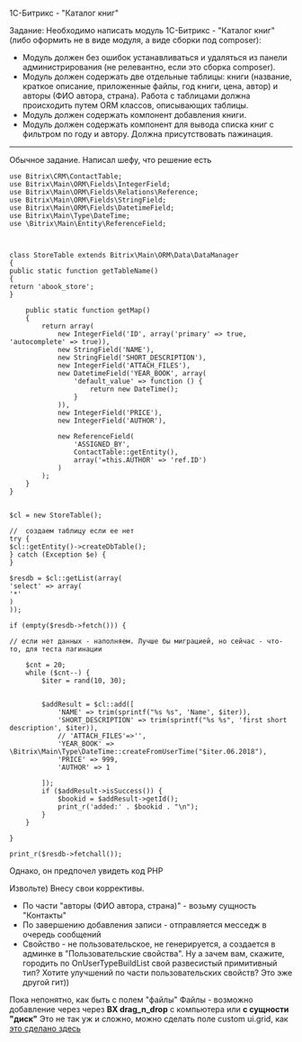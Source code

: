 1С-Битрикс - "Каталог книг"

Задание:
Необходимо написать модуль 1С-Битрикс - "Каталог книг" (либо оформить не в виде модуля, а виде сборки под composer):

- Модуль должен без ошибок устанавливаться и удаляться из панели администрирования (не релевантно, если это сборка
  composer).
- Модуль должен содержать две отдельные таблицы: книги (название, краткое описание, приложенные файлы, год книги, цена,
  автор) и авторы (ФИО автора, страна). Работа с таблицами должна происходить путем ORM классов, описывающих таблицы.
- Модуль должен содержать компонент добавления книги.
- Модуль должен содержать компонент для вывода списка книг с фильтром по году и автору. Должна присутствовать пажинация.

--------------------

Обычное задание. Написал шефу, что решение есть

    use Bitrix\CRM\ContactTable;
    use Bitrix\Main\ORM\Fields\IntegerField;
    use Bitrix\Main\ORM\Fields\Relations\Reference;
    use Bitrix\Main\ORM\Fields\StringField;
    use Bitrix\Main\ORM\Fields\DatetimeField;
    use Bitrix\Main\Type\DateTime;
    use \Bitrix\Main\Entity\ReferenceField;
    
    
    
    class StoreTable extends Bitrix\Main\ORM\Data\DataManager
    {
    public static function getTableName()
    {
    return 'abook_store';
    }
    
        public static function getMap()
        {
            return array(
                new IntegerField('ID', array('primary' => true, 'autocomplete' => true)),
                new StringField('NAME'),
                new StringField('SHORT_DESCRIPTION'),
                new IntegerField('ATTACH_FILES'),
                new DatetimeField('YEAR_BOOK', array(
                    'default_value' => function () {
                        return new DateTime();
                    }
                )),
                new IntegerField('PRICE'),
                new IntegerField('AUTHOR'),
    
                new ReferenceField(
                    'ASSIGNED_BY',
                    ContactTable::getEntity(),
                    array('=this.AUTHOR' => 'ref.ID')
                )
            );
        }
    }
    
    
    $cl = new StoreTable();
    
    //  создаем таблицу если ее нет
    try {
    $cl::getEntity()->createDbTable();
    } catch (Exception $e) {
    }
    
    $resdb = $cl::getList(array(
    'select' => array(
    '*'
    )
    ));
    
    if (empty($resdb->fetch())) {
    
    // если нет данных - наполняем. Лучше бы миграцией, но сейчас - что-то, для теста пагинации
    
        $cnt = 20;
        while ($cnt--) {
            $iter = rand(10, 30);
    
    
            $addResult = $cl::add([
                'NAME' => trim(sprintf("%s %s", 'Name', $iter)),
                'SHORT_DESCRIPTION' => trim(sprintf("%s %s", 'first short description', $iter)),
                // 'ATTACH_FILES'=>'',
                'YEAR_BOOK' => \Bitrix\Main\Type\DateTime::createFromUserTime("$iter.06.2018"),
                'PRICE' => 999,
                'AUTHOR' => 1
    
            ]);
            if ($addResult->isSuccess()) {
                $bookid = $addResult->getId();
                print_r('added:' . $bookid . "\n");
            }
        }
    
    }
    
    print_r($resdb->fetchall());

Однако, он предпочел увидеть код PHP

Извольте) Внесу свои коррективы.

- По части "авторы (ФИО автора, страна)" - возьму сущность "Контакты"
- По завершению добавления записи - отправляется месседж в очередь сообщений
- Свойство - не пользовательское, не генерируется, а создается в админке в "Пользовательские свойства". Ну а зачем вам,
  скажите, городить по OnUserTypeBuildList свой развесистый примитивный тип? Хотите улучшений по части пользовательских
  свойств? Это эже другой гит))

Пока непонятно, как быть с полем "файлы"
Файлы - возможно добавление через через **BX drag_n_drop** c компьютера или **с сущности "диск"**   Это не так уж и
сложно, можно сделать поле custom ui.grid, как
[это сделано здесь ](https://github.com/greetingsgoods/book_list_bx/blob/77f6adcc356a3f5873d77a9cf57e74da4937f2b9/install/files/components/local.book/book.show/templates/.default/template.php)
  


